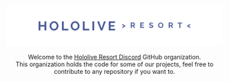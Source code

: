 ![Header](/profile/img/Header.png?raw=true "Header image")

<p align="center">
	Welcome to the <a href="https://discord.gg/HoloRes">Hololive Resort Discord</a> GitHub organization.
	<br/>
	This organization holds the code for some of our projects, feel free to contribute to any repository if you want to.
</p>